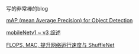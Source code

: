 写的非常棒的blog

[mAP (mean Average Precision) for Object Detection](https://medium.com/@jonathan_hui/map-mean-average-precision-for-object-detection-45c121a31173)

[mobileNetv1 ~ v3 综述](https://zhuanlan.zhihu.com/p/70703846)


[FLOPS, MAC, 提升网络运行速度与 ShuffleNet](https://zhuanlan.zhihu.com/p/67009992)
